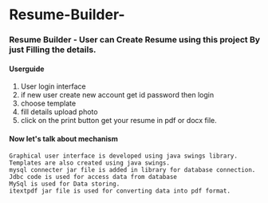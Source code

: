 # Resume-Builder-
### Resume Builder -  User can Create Resume using this  project By just Filling the details.

#### Userguide
  1) User login interface 
  2) if new user create new account get id password then login
  3) choose template
  4) fill details upload photo
  5) click on the print button get your resume in pdf or docx file.

#### Now let's talk about mechanism
    Graphical user interface is developed using java swings library. 
    Templates are also created using java swings.
    mysql connecter jar file is added in library for database connection. 
    Jdbc code is used for access data from database
    MySql is used for Data storing.
    itextpdf jar file is used for converting data into pdf format.
